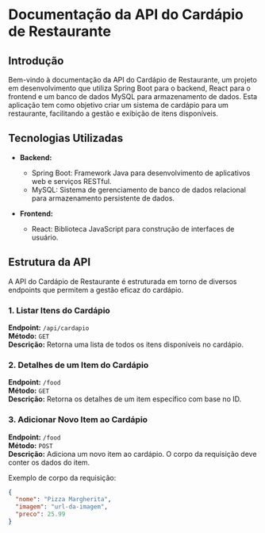 # Documentação da API do Cardápio de Restaurante

## Introdução

Bem-vindo à documentação da API do Cardápio de Restaurante, um projeto em desenvolvimento que utiliza Spring Boot para o backend, React para o frontend e um banco de dados MySQL para armazenamento de dados. Esta aplicação tem como objetivo criar um sistema de cardápio para um restaurante, facilitando a gestão e exibição de itens disponíveis.

## Tecnologias Utilizadas

- **Backend:**
  - Spring Boot: Framework Java para desenvolvimento de aplicativos web e serviços RESTful.
  - MySQL: Sistema de gerenciamento de banco de dados relacional para armazenamento persistente de dados.

- **Frontend:**
  - React: Biblioteca JavaScript para construção de interfaces de usuário.

## Estrutura da API

A API do Cardápio de Restaurante é estruturada em torno de diversos endpoints que permitem a gestão eficaz do cardápio.

### 1. Listar Itens do Cardápio

**Endpoint:** `/api/cardapio`  
**Método:** `GET`  
**Descrição:** Retorna uma lista de todos os itens disponíveis no cardápio.

### 2. Detalhes de um Item do Cardápio

**Endpoint:** `/food`  
**Método:** `GET`  
**Descrição:** Retorna os detalhes de um item específico com base no ID.

### 3. Adicionar Novo Item ao Cardápio

**Endpoint:** `/food`  
**Método:** `POST`  
**Descrição:** Adiciona um novo item ao cardápio. O corpo da requisição deve conter os dados do item.

Exemplo de corpo da requisição:
```json
{
  "nome": "Pizza Margherita",
  "imagem": "url-da-imagem",
  "preco": 25.99
}
